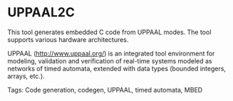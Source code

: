 # UPPAAL2C
This tool generates embedded C code from UPPAAL modes.
The tool supports various hardware architectures.

UPPAAL (http://www.uppaal.org/) is an integrated tool environment for modeling, validation and verification of real-time systems 
modeled as networks of timed automata, extended with data types (bounded integers, arrays, etc.).

Tags: Code generation, codegen, UPPAAL, timed automata, MBED

